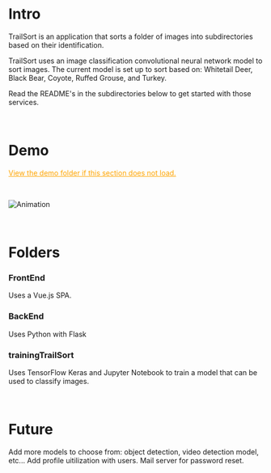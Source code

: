 # Intro

TrailSort is an application that sorts a folder of images into subdirectories based on their identification.

TrailSort uses an image classification convolutional neural network model to sort images. The current model is set up to sort based on: Whitetail Deer, Black Bear, Coyote, Ruffed Grouse, and Turkey.

Read the README's in the subdirectories below to get started with those services.

<br>

# Demo

<a href="Demo/animation.gif" title="View the demo folder if this section does not load." style="color: orange;">View the demo folder if this section does not load.</a>

<br>

![Animation](Demo/animation.gif)


<br>

# Folders

### FrontEnd

Uses a Vue.js SPA.

### BackEnd

Uses Python with Flask

### trainingTrailSort

Uses TensorFlow Keras and Jupyter Notebook to train a model that can be used to classify images.

<br>

# Future

Add more models to choose from: object detection, video detection model, etc...
Add profile uitilization with users. Mail server for password reset.
